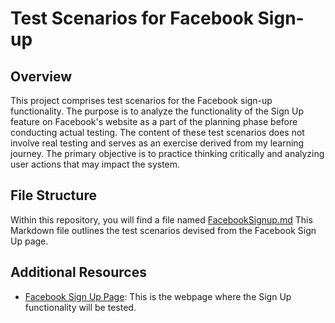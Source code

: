 # Test Scenarios for Facebook Sign-up

## Overview

This project comprises test scenarios for the Facebook sign-up functionality. The purpose is to analyze the functionality of the Sign Up feature on Facebook's website as a part of the planning phase before conducting actual testing. The content of these test scenarios does not involve real testing and serves as an exercise derived from my learning journey. The primary objective is to practice thinking critically and analyzing user actions that may impact the system.

## File Structure

Within this repository, you will find a file named [FacebookSignup.md](https://github.com/ATPXJ/TestScenarios-FacebookSignUp/blob/main/FacebookSignup.md) This Markdown file outlines the test scenarios devised from the Facebook Sign Up page.

## Additional Resources

- [Facebook Sign Up Page](https://facebook.com): This is the webpage where the Sign Up functionality will be tested.

